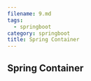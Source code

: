 ```yaml
---
filename: 9.md
tags:
  - springboot
category: springboot
title: Spring Container
---
```


## Spring Container
